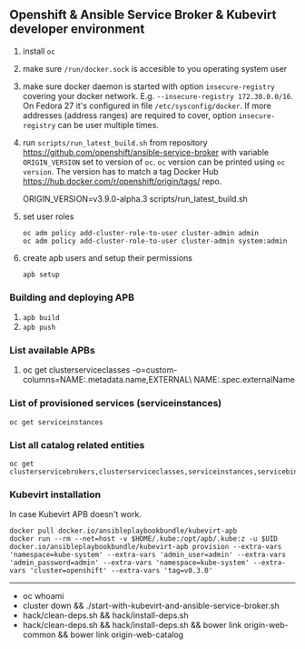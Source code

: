 ## Openshift & Ansible Service Broker & Kubevirt developer environment

1. install `oc`
1. make sure `/run/docker.sock` is accesible to you operating system user
1. make sure docker daemon is started with option `insecure-registry` covering your docker network. E.g. `--insecure-registry 172.30.0.0/16`.  
   On Fedora 27 it's configured in file `/etc/sysconfig/docker`. If more addresses (address ranges) are required to cover, option `insecure-registry` can be user multiple times.
1. run `scripts/run_latest_build.sh` from repository https://github.com/openshift/ansible-service-broker with variable `ORIGIN_VERSION` set to version of `oc`. `oc` version can be printed using `oc version`. The version has to match a tag Docker Hub https://hub.docker.com/r/openshift/origin/tags/ repo.

    ORIGIN_VERSION=v3.9.0-alpha.3 scripts/run_latest_build.sh

1. set user roles

   ```
   oc adm policy add-cluster-role-to-user cluster-admin admin
   oc adm policy add-cluster-role-to-user cluster-admin system:admin
   ```

1. create apb users and setup their permissions

   ```
   apb setup
   ```

### Building and deploying APB

1. `apb build`
1. `apb push`

### List available APBs

1. oc get clusterserviceclasses -o=custom-columns=NAME:.metadata.name,EXTERNAL\ NAME:.spec.externalName

### List of provisioned services (serviceinstances)

    oc get serviceinstances

### List all catalog related entities

    oc get clusterservicebrokers,clusterserviceclasses,serviceinstances,servicebindings

### Kubevirt installation

In case Kubevirt APB doesn't work.

    docker pull docker.io/ansibleplaybookbundle/kubevirt-apb
    docker run --rm --net=host -v $HOME/.kube:/opt/apb/.kube:z -u $UID docker.io/ansibleplaybookbundle/kubevirt-apb provision --extra-vars 'namespace=kube-system' --extra-vars 'admin_user=admin' --extra-vars 'admin_password=admin' --extra-vars 'namespace=kube-system' --extra-vars 'cluster=openshift' --extra-vars 'tag=v0.3.0'

---

* oc whoami
* cluster down && ./start-with-kubevirt-and-ansible-service-broker.sh
* hack/clean-deps.sh && hack/install-deps.sh
* hack/clean-deps.sh && hack/install-deps.sh && bower link origin-web-common && bower link origin-web-catalog

